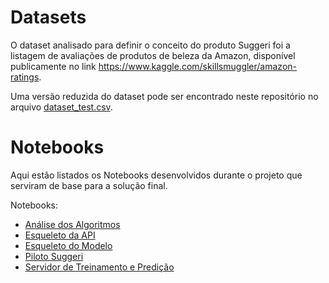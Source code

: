 # Datasets

O dataset analisado para definir o conceito do produto Suggeri foi a listagem de avaliações de produtos de beleza da Amazon, disponível publicamente no link https://www.kaggle.com/skillsmuggler/amazon-ratings.

Uma versão reduzida do dataset pode ser encontrado neste repositório no arquivo [dataset_test.csv](../../data/dataset_test.csv).

# Notebooks

Aqui estão listados os Notebooks desenvolvidos durante o projeto que serviram de base para a solução final.

Notebooks:
- [Análise dos Algoritmos](./AnaliseAlgoritmos.ipynb)
- [Esqueleto da API](./EsqueletoAPIFrontEndColab.ipynb)
- [Esqueleto do Modelo](./EsqueletoModelo_com_Anvil.ipynb)
- [Piloto Suggeri](./Piloto_Suggeri.ipynb)
- [Servidor de Treinamento e Predição](./ApiSuggeri.ipynb)